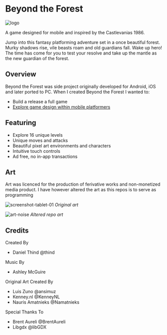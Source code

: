 # Beyond the Forest
![logo](https://github.com/user-attachments/assets/6665db05-196d-40e1-b939-15106febc9e7)

A game designed for mobile and inspired by the Castlevanias 1986.

Jump into this fantasy platforming adventure set in a once beautiful forest. Murky shadows rise, vile beasts roam and old guardians fall. Wake up hero! The time has come for you to test your resolve and take up the mantle as the new guardian of the forest.

## Overview
Beyond the Forest was side project originally developed for Android, iOS and later ported to PC. When I created Beyond the Forest I wanted to:
- Build a release a full game
- [Explore game design within mobile platformers](https://idlemouse.net/2024/07/01/exploring-design-in-mobile-platformers/)

## Featuring
- Explore 16 unique levels
- Unique moves and attacks
- Beautiful pixel art environments and characters
- Intuitive touch controls
- Ad free, no in-app transactions

## Art
Art was licenced for the production of ferivative works and non-monetized media product. I have however altered the art as this repos is to serve as programming 

![screenshot-tablet-01](https://github.com/user-attachments/assets/bfbcd7a9-ce76-4a4a-933f-47f1d7e45f46)
*Original art*

![art-noise](https://github.com/user-attachments/assets/aa3be2a3-2c2d-4d00-b958-5fd97770f254)
*Altered repo art*

## Credits
Created By
- Daniel Thind @thind

Music By
- Ashley McGuire

Original Art Created By
- Luis Zuno @ansimuz
- Kenney.nl @KenneyNL
- Nauris Amatnieks @Namatnieks

Special Thanks To
- Brent Aureli @BrentAureli
- Libgdx @libGDX
